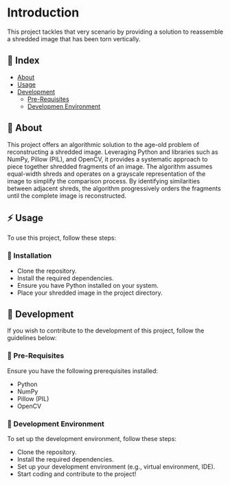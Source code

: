 # Introduction
This project tackles that very scenario by providing a solution to reassemble a shredded image that has been torn vertically.

## :ledger: Index

- [About](#beginner-about)
- [Usage](#zap-usage)
- [Development](#wrench-development)
  - [Pre-Requisites](#notebook-pre-requisites)
  - [Developmen Environment](#nut_and_bolt-development-environment)

##  :beginner: About
This project offers an algorithmic solution to the age-old problem of reconstructing a shredded image. Leveraging Python and libraries such as NumPy, Pillow (PIL), and OpenCV, it provides a systematic approach to piece together shredded fragments of an image. The algorithm assumes equal-width shreds and operates on a grayscale representation of the image to simplify the comparison process. By identifying similarities between adjacent shreds, the algorithm progressively orders the fragments until the complete image is reconstructed.

## :zap: Usage
To use this project, follow these steps:

###  :electric_plug: Installation
- Clone the repository.
- Install the required dependencies.
- Ensure you have Python installed on your system.
- Place your shredded image in the project directory.

##  :wrench: Development
If you wish to contribute to the development of this project, follow the guidelines below:

### :notebook: Pre-Requisites
Ensure you have the following prerequisites installed:

- Python
- NumPy
- Pillow (PIL)
- OpenCV

###  :nut_and_bolt: Development Environment
To set up the development environment, follow these steps:

- Clone the repository.
- Install the required dependencies.
- Set up your development environment (e.g., virtual environment, IDE).
- Start coding and contribute to the project!
